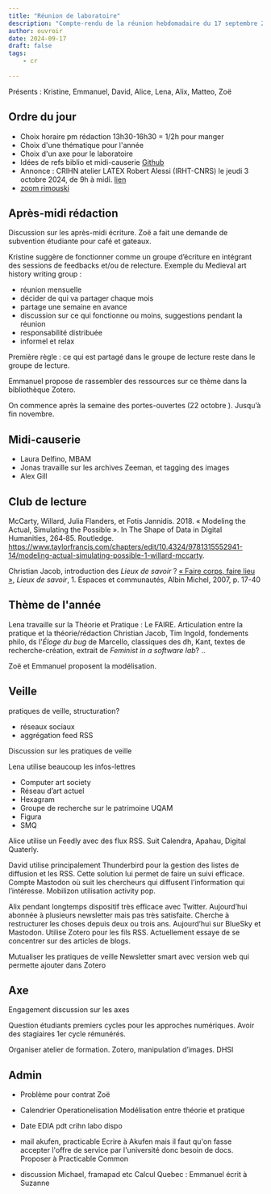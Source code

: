 ```yaml
---
title: "Réunion de laboratoire"
description: "Compte-rendu de la réunion hebdomadaire du 17 septembre 2024"
author: ouvroir
date: 2024-09-17
draft: false
tags:
    - cr 
    
---
```

Présents : Kristine, Emmanuel, David, Alice, Lena, Alix, Matteo, Zoë

## Ordre du jour 

- Choix horaire pm rédaction 13h30-16h30 = 1/2h pour manger
- Choix d'une thématique pour l'année
- Choix d'un axe pour le laboratoire
- Idées de refs biblio et midi-causerie [Github](https://github.com/ouvroir/labouvroir/blob/main/cr/notes/aInviterLab.md)
- Annonce : CRIHN atelier LATEX Robert Alessi (IRHT-CNRS) le jeudi 3 octobre 2024, de 9h à midi. [lien](https://crihn.openum.ca/nouvelles/2024/09/17/atelier-latex/)
- [zoom rimouski](https://www.crihn.org/nouvelles/2024/09/13/colloque-le-patrimoine-archivistique-face-au-virage-numerique-enjeux-et-avenues-pour-la-recherche-partenariale-uqar/)


## Après-midi rédaction

Discussion sur les après-midi écriture.
Zoë a fait une demande de subvention étudiante pour café et gateaux.

Kristine suggère de fonctionner comme un groupe d’écriture en intégrant des sessions de feedbacks et/ou de relecture. 
Exemple du Medieval art history writing group : 
- réunion mensuelle
- décider de qui va partager chaque mois
- partage une semaine en avance
- discussion sur ce qui fonctionne ou moins, suggestions pendant la réunion
- responsabilité distribuée 
- informel et relax

Première règle : ce qui est partagé dans le groupe de lecture reste dans le groupe de lecture.

Emmanuel propose de rassembler des ressources sur ce thème dans la bibliothèque Zotero.

On commence après la semaine des portes-ouvertes (22 octobre <!--c'est la semaine de relâche-->). Jusqu’à fin novembre. 

## Midi-causerie

- Laura Delfino, MBAM
- Jonas travaille sur les archives Zeeman, et tagging des images
- Alex Gill

## Club de lecture

McCarty, Willard, Julia Flanders, et Fotis Jannidis. 2018. « Modeling the Actual, Simulating the Possible ». In The Shape of Data in Digital Humanities, 264‑85. Routledge. https://www.taylorfrancis.com/chapters/edit/10.4324/9781315552941-14/modeling-actual-simulating-possible-1-willard-mccarty.

Christian Jacob, introduction des *Lieux de savoir* ? 
[« Faire corps, faire lieu »](https://savoirs.app/fr/articles/faire-corps-faire-lieu), *Lieux de savoir*, 1. Espaces et communautés, Albin Michel, 2007, p. 17-40


## Thème de l'année

Lena travaille sur la Théorie et Pratique : Le FAIRE. Articulation entre la pratique et la théorie/rédaction
Christian Jacob, Tim Ingold, fondements philo, ds l'*Éloge du bug* de Marcello, classiques des dh, Kant, textes de recherche-création, extrait de *Feminist in a software lab*? .. 

Zoë et Emmanuel proposent la modélisation. 


## Veille

pratiques de veille, structuration?
- réseaux sociaux
- aggrégation feed RSS

Discussion sur les pratiques de veille

Lena utilise beaucoup les infos-lettres
- Computer art society
- Réseau d’art actuel
- Hexagram
- Groupe de recherche sur le patrimoine UQAM
- Figura
- SMQ

Alice utilise un Feedly avec des flux RSS. Suit Calendra, Apahau, Digital Quaterly.

David utilise principalement Thunderbird pour la gestion des listes de diffusion et les RSS. Cette solution lui permet de faire un suivi efficace. Compte Mastodon où suit les chercheurs qui diffusent l’information qui l’intéresse. Mobilizon utilisation activity pop.

Alix pendant longtemps dispositif très efficace avec Twitter. Aujourd’hui abonnée à plusieurs newsletter mais pas très satisfaite. Cherche à restructurer les choses depuis deux ou trois ans. Aujourd’hui sur BlueSky et Mastodon. Utilise Zotero pour les fils RSS. Actuellement essaye de se concentrer sur des articles de blogs.

Mutualiser les pratiques de veille
Newsletter smart avec version web qui permette ajouter dans Zotero

## Axe

Engagement discussion sur les axes

Question étudiants premiers cycles pour les approches numériques.
Avoir des stagiaires 1er cycle rémunérés.

Organiser atelier de formation. Zotero, manipulation d’images.
DHSI 

## Admin

- Problème pour contrat Zoë
- Calendrier 
Operationelisation 
Modélisation entre théorie et pratique

- Date EDIA pdt crihn labo dispo


- mail akufen, practicable
Ecrire à Akufen mais il faut qu'on fasse accepter l'offre de service par l'université donc besoin de docs. 
Proposer à Practicable Common 

- discussion Michael, framapad etc 
Calcul Quebec : Emmanuel écrit à Suzanne
